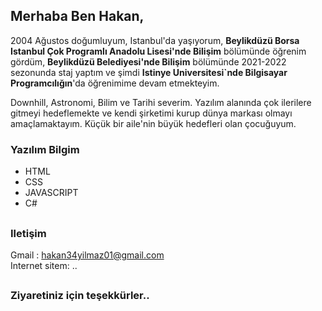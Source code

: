 ## Merhaba Ben Hakan,
<p>2004 Ağustos doğumluyum, Istanbul'da yaşıyorum, <b>Beylikdüzü Borsa Istanbul Çok Programlı Anadolu Lisesi'nde Bilişim</b> bölümünde öğrenim gördüm, <b>Beylikdüzü Belediyesi'nde Bilişim</b> bölümünde 2021-2022 sezonunda staj yaptım ve şimdi <b>Istinye Universitesi`nde Bilgisayar Programcılığın</b>'da öğrenimime devam etmekteyim.</p>
<p>Downhill, Astronomi, Bilim ve Tarihi severim. Yazılım alanında çok ilerilere gitmeyi hedeflemekte ve kendi şirketimi kurup dünya markası olmayı amaçlamaktayım. Küçük bir aile'nin büyük hedefleri olan çocuğuyum.</p>

### Yazılım Bilgim
<ul>
  <li>HTML</li>
  <li>CSS</li>
  <li>JAVASCRIPT</li>
  <li>C#</li>
</ul>
 
##
### Iletişim
Gmail : hakan34yilmaz01@gmail.com </br>
Internet sitem: ..
  
## 

## 
### Ziyaretiniz için teşekkürler..

